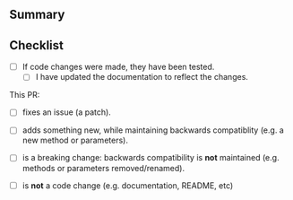 ## Summary

<!-- What is this pull request for? Does it fix any issues? -->

## Checklist

<!-- Replace the space inside the brackets for an x, like so: [ ] -> [x] -->

- [ ] If code changes were made, they have been tested.
  - [ ] I have updated the documentation to reflect the changes.

This PR:

- [ ] fixes an issue (a patch).
- [ ] adds something new, while maintaining backwards compatiblity (e.g. a new method or parameters).
- [ ] is a breaking change: backwards compatibility is **not** maintained (e.g. methods or parameters removed/renamed).
- [ ] is **not** a code change (e.g. documentation, README, etc)

